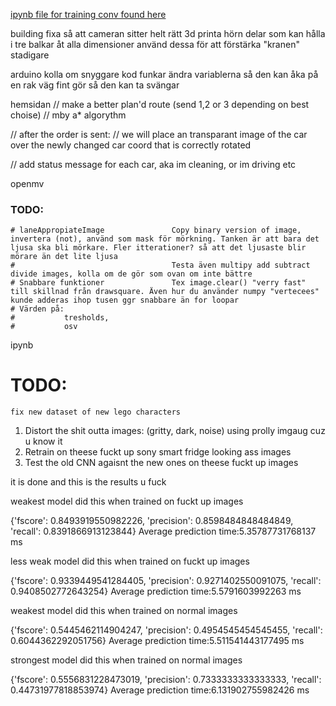[ipynb file for training conv found here](https://colab.research.google.com/drive/1vy0ZHaKx9eAAph-YvTwriSFDLDKpweoz?usp=sharing)


building
    fixa så att cameran sitter helt rätt
    3d printa hörn delar som kan hålla i tre balkar åt alla dimensioner
    använd dessa för att förstärka "kranen"
    stadigare 


arduino 
    kolla om snyggare kod funkar
    ändra variablerna så den kan åka på en rak väg fint
    gör så den kan ta svängar


hemsidan
// make a better plan'd route (send 1,2 or 3 depending on best choise)
// mby a* algorythm

// after the order is sent:
// we will place an transparant image of the car over the newly changed car coord that is correctly rotated

// add status message for each car, aka im cleaning, or im driving etc


openmv
### TODO:
    # laneAppropiateImage               Copy binary version of image, invertera (not), använd som mask för mörkning. Tanken är att bara det ljusa ska bli mörkare. Fler itterationer? så att det ljusaste blir mörare än det lite ljusa
    #                                   Testa även multipy add subtract divide images, kolla om de gör som ovan om inte bättre
    # Snabbare funktioner               Tex image.clear() "verry fast" till skillnad från drawsquare. Även hur du använder numpy "vertecees" kunde adderas ihop tusen ggr snabbare än for loopar
    # Värden på:
    #           tresholds,
    #           osv


ipynb
# TODO:


    fix new dataset of new lego characters


1.   Distort the shit outta images: (gritty, dark, noise) using prolly imgaug cuz u know it
2.   Retrain on theese fuckt up sony smart fridge looking ass images
3.   Test the old CNN agaisnt the new ones on theese fuckt up images

it is done and this is the results u fuck

weakest model did this when trained on fuckt up images

{'fscore': 0.8493919550982226, 'precision': 0.8598484848484849, 'recall': 0.8391866913123844}
Average prediction time:5.35787731768137 ms

less weak model did this when trained on fuckt up images

{'fscore': 0.9339449541284405, 'precision': 0.9271402550091075, 'recall': 0.9408502772643254}
Average prediction time:5.5791603992263 ms

weakest model did this when trained on normal images

{'fscore': 0.5445462114904247, 'precision': 0.4954545454545455, 'recall': 0.6044362292051756}
Average prediction time:5.511541443177495 ms

strongest model did this when trained on normal images

{'fscore': 0.5556831228473019, 'precision': 0.7333333333333333, 'recall': 0.44731977818853974}
Average prediction time:6.131902755982426 ms
